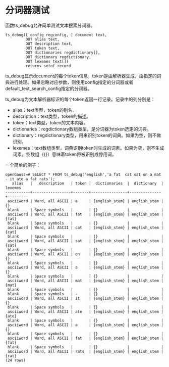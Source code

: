 # 分词器测试

函数ts\_debug允许简单测试文本搜索分词器。

```
ts_debug([ config regconfig, ] document text,
         OUT alias text,
         OUT description text,
         OUT token text,
         OUT dictionaries regdictionary[],
         OUT dictionary regdictionary,
         OUT lexemes text[])
         returns setof record
```

ts\_debug显示document的每个token信息，token是由解析器生成，由指定的词典进行处理。如果忽略对应参数，则使用config指定的分词器或者default\_text\_search\_config指定的分词器。

ts\_debug为文本解析器标识的每个token返回一行记录。记录中的列分别是：

-   alias：text类型，token的别名。
-   description：text类型，token的描述。
-   token：text类型，token的文本内容。
-   dictionaries：regdictionary数组类型，是分词器为token选定的词典。
-   dictionary：regdictionary类型，用来识别token的词典。如果为空，则不做识别。
-   lexemes：text数组类型，词典识别token时生成的词素。如果为空，则不生成词素。空数组（\{\}）意味着token将被识别成停用词。

一个简单的例子：

```
openGauss=# SELECT * FROM ts_debug('english','a fat  cat sat on a mat - it ate a fat rats');
   alias   |   description   | token |  dictionaries  |  dictionary  | lexemes
-----------+-----------------+-------+----------------+--------------+---------
 asciiword | Word, all ASCII | a     | {english_stem} | english_stem | {}
 blank     | Space symbols   |       | {}             |              |
 asciiword | Word, all ASCII | fat   | {english_stem} | english_stem | {fat}
 blank     | Space symbols   |       | {}             |              |
 asciiword | Word, all ASCII | cat   | {english_stem} | english_stem | {cat}
 blank     | Space symbols   |       | {}             |              |
 asciiword | Word, all ASCII | sat   | {english_stem} | english_stem | {sat}
 blank     | Space symbols   |       | {}             |              |
 asciiword | Word, all ASCII | on    | {english_stem} | english_stem | {}
 blank     | Space symbols   |       | {}             |              |
 asciiword | Word, all ASCII | a     | {english_stem} | english_stem | {}
 blank     | Space symbols   |       | {}             |              |
 asciiword | Word, all ASCII | mat   | {english_stem} | english_stem | {mat}
 blank     | Space symbols   |       | {}             |              |
 blank     | Space symbols   | -     | {}             |              |
 asciiword | Word, all ASCII | it    | {english_stem} | english_stem | {}
 blank     | Space symbols   |       | {}             |              |
 asciiword | Word, all ASCII | ate   | {english_stem} | english_stem | {ate}
 blank     | Space symbols   |       | {}             |              |
 asciiword | Word, all ASCII | a     | {english_stem} | english_stem | {}
 blank     | Space symbols   |       | {}             |              |
 asciiword | Word, all ASCII | fat   | {english_stem} | english_stem | {fat}
 blank     | Space symbols   |       | {}             |              |
 asciiword | Word, all ASCII | rats  | {english_stem} | english_stem | {rat}
(24 rows)
```
